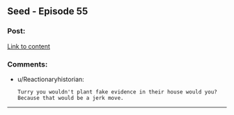 ## Seed - Episode 55

### Post:

[Link to content](https://www.webtoons.com/en/sf/seed/episode-55/viewer?title_no=1480&episode_no=57)

### Comments:

- u/Reactionaryhistorian:
  ```
  Turry you wouldn't plant fake evidence in their house would you? Because that would be a jerk move.
  ```

---


